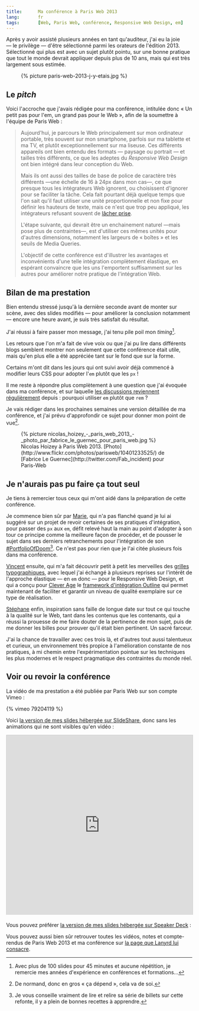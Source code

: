 ```yaml
---
title:      Ma conférence à Paris Web 2013
lang:       fr
tags:       [Web, Paris Web, conférence, Responsive Web Design, em]
---
```


Après y avoir assisté plusieurs années en tant qu'auditeur, j'ai eu la joie — le privilège — d'être sélectionné parmi les orateurs de l'édition 2013. Sélectionné qui plus est avec un sujet plutôt pointu, sur une bonne pratique que tout le monde devrait appliquer depuis plus de 10 ans, mais qui est très largement sous estimée.
<figure>
  {% picture paris-web-2013-j-y-etais.jpg %}
</figure>

## Le *pitch*

Voici l'accroche que j'avais rédigée pour ma conférence, intitulée donc « Un petit pas pour l'em, un grand pas pour le Web », afin de la soumettre à l'équipe de Paris Web :

> Aujourd'hui, je parcours le Web principalement sur mon ordinateur portable, très souvent sur mon smartphone, parfois sur ma tablette et ma TV, et plutôt exceptionnellement sur ma liseuse. Ces différents appareils ont bien entendu des formats — paysage ou portrait — et tailles très différents, ce que les adeptes du *Responsive Web Design* ont bien intégré dans leur conception du Web.
> 
> Mais ils ont aussi des tailles de base de police de caractère très différents —une échelle de 16 à 24px dans mon cas—, ce que presque tous les intégrateurs Web ignorent, ou choisissent d'ignorer pour se faciliter la tâche. Cela fait pourtant déjà quelque temps que l'on sait qu'il faut utiliser une unité proportionnelle et non fixe pour définir les hauteurs de texte, mais ce n'est que trop peu appliqué, les intégrateurs refusant souvent de [lâcher prise](/2013/03/lachez-prise.html).
> 
> L'étape suivante, qui devrait être un enchainement naturel —mais pose plus de contraintes—, est d'utiliser ces mêmes unités pour d'autres dimensions, notamment les largeurs de « boîtes » et les seuils de Media Queries.
> 
> L'objectif de cette conférence est d'illustrer les avantages et inconvénients d'une telle intégration complètement élastique, en espérant convaincre que les uns l'emportent suffisamment sur les autres pour améliorer notre pratique de l'intégration Web.

## Bilan de ma prestation

Bien entendu stressé jusqu'à la dernière seconde avant de monter sur scène, avec des slides modifiés — pour améliorer la conclusion notamment — encore une heure avant, je suis très satisfait du résultat.

J'ai réussi à faire passer mon message, j'ai tenu pile poil mon *timing*[^1].

Les retours que l'on m'a fait de vive voix ou que j'ai pu lire dans différents blogs semblent montrer non seulement que cette conférence était utile, mais qu'en plus elle a été appréciée tant sur le fond que sur la forme.

Certains m'ont dit dans les jours qui ont suivi avoir déjà commencé à modifier leurs CSS pour adopter l'`em` plutôt que les `px` !

Il me reste à répondre plus complètement à une question que j'ai évoquée dans ma conférence, et sur laquelle [les discussions reviennent régulièrement](http://marieguillaumet.com/refonte-mon-portfolio-du-responsive-en-em-seconde-partie/#comment-3209) depuis : pourquoi utiliser `em` plutôt que `rem` ?

Je vais rédiger dans les prochaines semaines une version détaillée de ma conférence, et j'ai prévu d'approfondir ce sujet pour donner mon point de vue[^2].

<figure>
  {% picture nicolas_hoizey_-_paris_web_2013_-_photo_par_fabrice_le_guernec_pour_paris_web.jpg %}
  <figcaption>
    Nicolas Hoizey à Paris Web 2013. [Photo](http://www.flickr.com/photos/parisweb/10401233525/) de [Fabrice Le Guernec](http://twitter.com/Fab_incident) pour Paris-Web
  </figcaption>
</figure>

## Je n'aurais pas pu faire ça tout seul

Je tiens à remercier tous ceux qui m'ont aidé dans la préparation de cette conférence.

Je commence bien sûr par [Marie](http://marieguillaumet.com/), qui n'a pas flanché quand je lui ai suggéré sur un projet de revoir certaines de ses pratiques d'intégration, pour passer des `px` aux `em`, défit relevé haut la main au point d'adopter à son tour ce principe comme la meilleure façon de procéder, et de pousser le sujet dans ses derniers retranchements pour l'intégration de son [#PortfolioOfDoom](http://marieguillaumet.com/tag/portfolioofdoom/)[^3]. Ce n'est pas pour rien que je l'ai citée plusieurs fois dans ma conférence.

[Vincent](http://vincent-valentin.name/) ensuite, qui m'a fait découvrir petit à petit les merveilles des [grilles typographiques](http://fr.clever-age.com/veille/blog/introduction-aux-grilles-typographiques.html), avec lequel j'ai échangé à plusieurs reprises sur l'intérêt de l'approche élastique — en `em` donc — pour le Responsive Web Design, et qui a conçu pour [Clever Age](http://www.clever-age.com/) le [framework d'intégration Outline](https://github.com/htmlzengarden/outline) qui permet maintenant de faciliter et garantir un niveau de qualité exemplaire sur ce type de réalisation.

[Stéphane](http://nota-bene.org/) enfin, inspiration sans faille de longue date sur tout ce qui touche à la qualité sur le Web, tant dans les contenus que les contenants, qui a réussi la prouesse de me faire douter de la pertinence de mon sujet, puis de me donner les billes pour prouver qu'il était bien pertinent. Un sacré farceur.

J'ai la chance de travailler avec ces trois là, et d'autres tout aussi talentueux et curieux, un environnement très propice à l'amélioration constante de nos pratiques, à mi chemin entre l'expérimentation pointue sur les techniques les plus modernes et le respect pragmatique des contraintes du monde réel.

## Voir ou revoir la conférence

La vidéo de ma prestation a été publiée par Paris Web sur son compte Vimeo :

{% vimeo 79204119 %}

Voici [la version de mes slides hébergée sur SlideShare](https://fr.slideshare.net/nhoizey/paris-web-2013-un-petit-pas-pour-lem-un-grand-pas-pour-le-web), donc sans les animations qui ne sont visibles qu'en vidéo :

<iframe src="http://www.slideshare.net/slideshow/embed_code/27064224?rel=0" width="597" height="486" frameborder="0" marginwidth="0" marginheight="0" scrolling="no" style="border:1px solid #CCC;border-width:1px 1px 0;margin-bottom:5px;max-width: 100%" allowfullscreen> </iframe>

Vous pouvez préférer [la version de mes slides hébergée sur Speaker Deck](https://speakerdeck.com/nhoizey/un-petit-pas-pour-lem-un-grand-pas-pour-le-web-paris-web-2013) :

<script async class="speakerdeck-embed" data-id="e7c0142013ec01312783065ca157100a" data-ratio="1.33333333333333" src="//speakerdeck.com/assets/embed.js"></script>

Vous pouvez aussi bien sûr retrouver toutes les vidéos, notes et compte-rendus de Paris Web 2013 et ma conférence sur [la page que Lanyrd lui consacre](http://lanyrd.com/2013/parisweb/sckdfg/).

[^1]: Avec plus de 100 slides pour 45 minutes et aucune répétition, je remercie mes années d'expérience en conférences et formations…

[^2]: De normand, donc en gros « ça dépend », cela va de soi.

[^3]: Je vous conseille vraiment de lire et relire sa série de billets sur cette refonte, il y a plein de bonnes recettes à apprendre.
